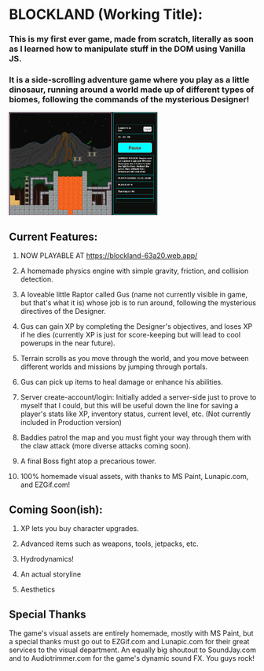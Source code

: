 # BLOCKLAND (Working Title):

### This is my first ever game, made from scratch, literally as soon as I learned how to manipulate stuff in the DOM using Vanilla JS.

### It is a side-scrolling adventure game where you play as a little dinosaur, running around a world made up of different types of biomes, following the commands of the mysterious Designer!

<img src="public/Screenshots/16-bubbly-lava.png" style="width: 60%;">

## Current Features:

1. NOW PLAYABLE AT https://blockland-63a20.web.app/

2. A homemade physics engine with simple gravity, friction, and collision detection.

3. A loveable little Raptor called Gus (name not currently visible in game, but that's what it is) whose job is to run around, following the mysterious directives of the Designer.

4. Gus can gain XP by completing the Designer's objectives, and loses XP if he dies (currently XP is just for score-keeping but will lead to cool powerups in the near future).

5. Terrain scrolls as you move through the world, and you move between different worlds and missions by jumping through portals.

6. Gus can pick up items to heal damage or enhance his abilities.

7. Server create-account/login: Initially added a server-side just to prove to myself that I could, but this will be useful down the line for saving a player's stats like XP, inventory status, current level, etc. (Not currently included in Production version)

8. Baddies patrol the map and you must fight your way through them with the claw attack (more diverse attacks coming soon).

9. A final Boss fight atop a precarious tower.

10. 100% homemade visual assets, with thanks to MS Paint, Lunapic.com, and EZGif.com!

## Coming Soon(ish):

1. XP lets you buy character upgrades.

2. Advanced items such as weapons, tools, jetpacks, etc.

3. Hydrodynamics!

4. An actual storyline

5. Aesthetics

## Special Thanks

The game's visual assets are entirely homemade, mostly with MS Paint, but a special thanks must go out to EZGif.com and Lunapic.com for their great services to the visual department. An equally big shoutout to SoundJay.com and to Audiotrimmer.com for the game's dynamic sound FX. You guys rock!
